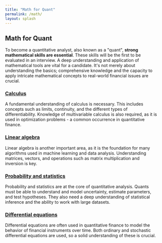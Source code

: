 ```yaml
---
title: "Math for Quant"
permalink: /math/
layout: splash
---
```


## Math for Quant

To become a quantitative analyst, also known as a "quant", 
**strong mathematical skills are essential**. 
These skills will be the first to be evaluated in an interview. 
A deep understanding and application of mathematical tools are vital for a candidate. 
It's not merely about understanding the basics; 
comprehensive knowledge and the capacity to apply intricate 
mathematical concepts to real-world financial issues are crucial.

### [Calculus](https://bagelquant.github.io/math/calculus/)

A fundamental understanding of calculus is necessary. 
This includes concepts such as limits, continuity, 
and the different types of differentiability. 
Knowledge of multivariable calculus is also required, 
as it is used in optimization problems - a common occurrence in quantitative finance. 

### [Linear algebra](https://bagelquant.github.io/math/linear-algebra/)

Linear algebra is another important area, 
as it is the foundation for many algorithms used in machine learning and data analysis. 
Understanding matrices, vectors, and operations such as matrix multiplication and inversion is key.

### [Probability and statistics](https://bagelquant.github.io/math/probability-and-statistics/)

Probability and statistics are at the core of quantitative analysis. 
Quants must be able to understand and model uncertainty, estimate parameters, and test hypotheses. 
They also need a deep understanding of statistical inference and the ability to work with large datasets.
        
### [Differential equations](https://bagelquant.github.io/math/differential-equations/)

Differential equations are often used in quantitative finance 
to model the behavior of financial instruments over time. 
Both ordinary and stochastic differential equations are used, so a solid understanding of these is crucial.

